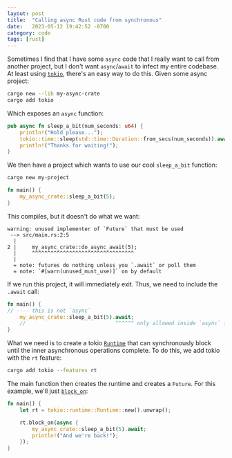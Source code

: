 ```yaml
---
layout: post
title:  "Calling async Rust code from synchronous"
date:   2023-05-12 19:42:52 -0700
category: code
tags: [rust]
---
```


Sometimes I find that I have some `async` code that I really want to call from another project, but I don't want `async`/`await` to infect my entire codebase. At least using [`tokio`](https://docs.rs/tokio/latest/tokio/), there's an easy way to do this. Given some async project:

```bash
cargo new --lib my-async-crate
cargo add tokio
```

Which exposes an `async` function:

```rust
pub async fn sleep_a_bit(num_seconds: u64) {
    println!("Hold please...");
    tokio::time::sleep(std::time::Duration::from_secs(num_seconds)).await;
    println!("Thanks for waiting!");
}
```

We then have a project which wants to use our cool `sleep_a_bit` function:

```bash
cargo new my-project
```

```rust
fn main() {
    my_async_crate::sleep_a_bit(5);
}
```

This compiles, but it doesn't do what we want:

```ignore
warning: unused implementer of `Future` that must be used
 --> src/main.rs:2:5
  |
2 |     my_async_crate::do_async_await(5);
  |     ^^^^^^^^^^^^^^^^^^^^^^^^^^^^^^^^^
  |
  = note: futures do nothing unless you `.await` or poll them
  = note: `#[warn(unused_must_use)]` on by default
```

If we run this project, it will immediately exit. Thus, we need to include the `.await` call:

```rust
fn main() {
// ---- this is not `async`
    my_async_crate::sleep_a_bit(5).await;
    //                             ^^^^^^ only allowed inside `async` functions and blocks
}
```

What we need is to create a tokio [`Runtime`](https://docs.rs/tokio/latest/tokio/runtime/struct.Runtime.html) that can synchronously block until the inner asynchronous operations complete. To do this, we add tokio with the `rt` feature:

```bash
cargo add tokio --features rt
```

The main function then creates the runtime and creates a `Future`. For this example, we'll just [`block_on`](https://docs.rs/tokio/latest/tokio/runtime/struct.Runtime.html#method.block_on):

```rust
fn main() {
    let rt = tokio::runtime::Runtime::new().unwrap();

    rt.block_on(async {
        my_async_crate::sleep_a_bit(5).await;
        println!("And we're back!");
    });
}
```


